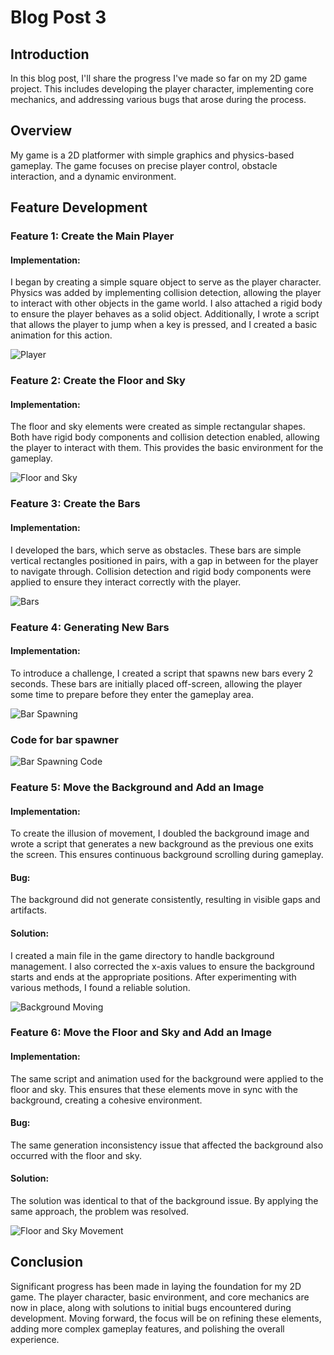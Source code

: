 
# Blog Post 3

## Introduction
In this blog post, I'll share the progress I've made so far on my 2D game project. This includes developing the player character, implementing core mechanics, and addressing various bugs that arose during the process.

## Overview
My game is a 2D platformer with simple graphics and physics-based gameplay. The game focuses on precise player control, obstacle interaction, and a dynamic environment.

## Feature Development

### Feature 1: Create the Main Player

#### Implementation:
I began by creating a simple square object to serve as the player character. Physics was added by implementing collision detection, allowing the player to interact with other objects in the game world. I also attached a rigid body to ensure the player behaves as a solid object. Additionally, I wrote a script that allows the player to jump when a key is pressed, and I created a basic animation for this action.

![Player](Photos/PlayerSquare.png)

### Feature 2: Create the Floor and Sky

#### Implementation:
The floor and sky elements were created as simple rectangular shapes. Both have rigid body components and collision detection enabled, allowing the player to interact with them. This provides the basic environment for the gameplay.

![Floor and Sky](Photos/FloorsAndSky.png)

### Feature 3: Create the Bars

#### Implementation:
I developed the bars, which serve as obstacles. These bars are simple vertical rectangles positioned in pairs, with a gap in between for the player to navigate through. Collision detection and rigid body components were applied to ensure they interact correctly with the player.

![Bars](Photos/Bar.png)

### Feature 4: Generating New Bars

#### Implementation:
To introduce a challenge, I created a script that spawns new bars every 2 seconds. These bars are initially placed off-screen, allowing the player some time to prepare before they enter the gameplay area.

![Bar Spawning](Photos/Bars.png)

### Code for bar spawner

![Bar Spawning Code](Photos/BarSpawnerCode.png)


### Feature 5: Move the Background and Add an Image

#### Implementation:
To create the illusion of movement, I doubled the background image and wrote a script that generates a new background as the previous one exits the screen. This ensures continuous background scrolling during gameplay.

#### Bug:
The background did not generate consistently, resulting in visible gaps and artifacts.

#### Solution:
I created a main file in the game directory to handle background management. I also corrected the x-axis values to ensure the background starts and ends at the appropriate positions. After experimenting with various methods, I found a reliable solution.

![Background Moving](Photos/BgMover.png)

### Feature 6: Move the Floor and Sky and Add an Image

#### Implementation:
The same script and animation used for the background were applied to the floor and sky. This ensures that these elements move in sync with the background, creating a cohesive environment.

#### Bug:
The same generation inconsistency issue that affected the background also occurred with the floor and sky.

#### Solution:
The solution was identical to that of the background issue. By applying the same approach, the problem was resolved.

![Floor and Sky Movement](Photos/FloorAndSkyMover.png)

## Conclusion
Significant progress has been made in laying the foundation for my 2D game. The player character, basic environment, and core mechanics are now in place, along with solutions to initial bugs encountered during development. Moving forward, the focus will be on refining these elements, adding more complex gameplay features, and polishing the overall experience.
